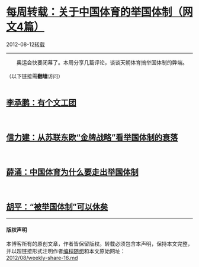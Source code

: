 <!DOCTYPE html>
<html xmlns="http://www.w3.org/1999/xhtml" xml:lang="zh-CN">
<head>
<meta http-equiv="Content-Type" content="text/html; charset=utf-8" />
<meta name="generator" content="Python script by program.think@gmail.com" />
<meta name="provider" content="program-think.blogspot.com" />
<link type="text/css" rel="stylesheet" href="../../css/program-think.css" />
<title>每周转载：关于中国体育的举国体制（网文4篇） - 编程随想的博客</title>
</head>
<body>
<div id="main" style="width:100%;">
<h1><a href="../../index.md" title="回到首页">每周转载：关于中国体育的举国体制（网文4篇）</a></h1>
<div class="post-info"><span class="date-header">2012-08-12</span><a href="../../tags/E8BDACE8BDBD.md" class="tag">转载</a> </div>
<hr>
<div class="post">
&#12288;&#12288;奥运会快要闭幕了。本周分享几篇评论，谈谈天朝体育搞举国体制的弊端。<br /><br />（以下链接需<b>翻墙</b>访问）<a name='more'></a><!--program-think--><br /><br /><h2><a href="https://plus.google.com/u/0/113559088971921339544/posts/KLiSw4duqvm" target="_blank" rel="nofollow">李承鹏：有个文工团</a></h2><br /><h2><a href="https://plus.google.com/u/0/113559088971921339544/posts/6FDRym782V8" target="_blank" rel="nofollow">信力建：从苏联东欧“金牌战略”看举国体制的衰落</a></h2><br /><h2><a href="https://plus.google.com/u/0/113559088971921339544/posts/YjhPpSFVxHe" target="_blank" rel="nofollow">薛涌：中国体育为什么要走出举国体制</a></h2><br /><h2><a href="https://plus.google.com/u/0/113559088971921339544/posts/QHNsUpr4s1j" target="_blank" rel="nofollow">胡平：“被举国体制”可以休矣</a></h2><div class="blogger-post-footer">
</div>
<hr>
<div class="copyright">
<h4>版权声明</h4>
本博客所有的原创文章，作者皆保留版权。转载必须包含本声明，保持本文完整，并以超链接形式注明作者<a href="mailto:program.think@gmail.com">编程随想</a>和本文原始网址：<br>
<a href="2012/08/weekly-share-16.md">2012/08/weekly-share-16.md</a>
</div>
</div>
</body>
</html>
